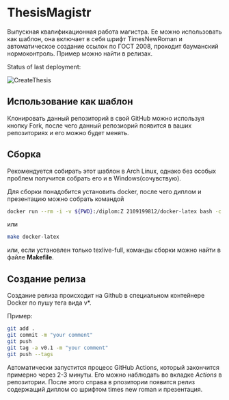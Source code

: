 # ThesisMagistr
Выпускная квалификационная работа магистра. Ее можно использовать как шаблон, она включает в себя шрифт TimesNewRoman и автоматическое создание ссылок по ГОСТ 2008, проходит бауманский нормоконтроль. Пример можно найти в релизах.

Status of last deployment:

![CreateThesis](https://github.com/NikitaDmitryuk/ThesisMagistr/actions/workflows/main.yml/badge.svg)

## Использование как шаблон

Клонировать данный репозиторий в свой GitHub можно используя кнопку Fork, после чего данный репозиорий появится в ваших репозиториях и его можно будет менять.

## Сборка

Рекомендуется собирать этот шаблон в Arch Linux, однако без особых проблем получится собрать его и в Windows(сочувствую).

Для сборки понадобится установить docker, после чего диплом и презентацию можно собрать командой 

```bash
docker run --rm -i -v ${PWD}:/diplom:Z 2109199812/docker-latex bash -c "make release"
```

или

```bash
make docker-latex
```

или, если установлен только texlive-full, команды сборки можно найти в файле **Makefile**. 

## Создание релиза

Создание релиза происходит на Github в специальном контейнере Docker по пушу тега вида v*. 

Пример:

```bash
git add .
git commit -m "your comment"
git push
git tag -a v0.1 -m "your comment"
git push --tags
```
Автоматически запустится процесс GitHub Actions, который закончится примерно через 2-3 минуты. Его можно наблюдать во вкладке *Actions* в репозитории. 
После этого справа в рпозитории появится релиз содержащий диплом со шрифтом times new roman и презентация.
